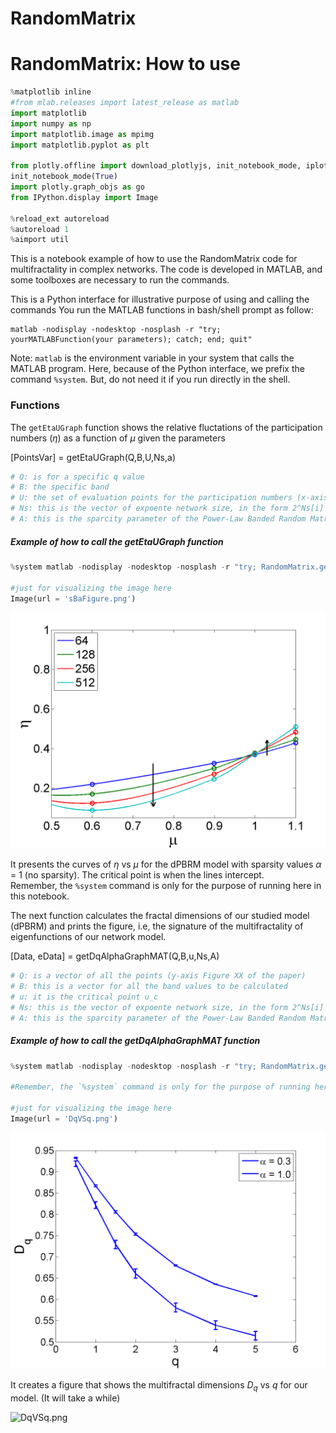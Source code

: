 # RandomMatrix

# RandomMatrix: How to use


```python
%matplotlib inline
#from mlab.releases import latest_release as matlab
import matplotlib
import numpy as np
import matplotlib.image as mpimg
import matplotlib.pyplot as plt

from plotly.offline import download_plotlyjs, init_notebook_mode, iplot
init_notebook_mode(True)
import plotly.graph_objs as go
from IPython.display import Image

%reload_ext autoreload
%autoreload 1
%aimport util

```

This is a notebook example of how to use the RandomMatrix code for multifractality in complex networks. The code is developed in MATLAB, and some toolboxes are necessary to run the commands. 



This is a Python interface for illustrative purpose of using and calling the commands
You run the MATLAB functions in bash/shell prompt as follow:


    matlab -nodisplay -nodesktop -nosplash -r "try; yourMATLABFunction(your parameters); catch; end; quit" 

Note: `matlab` is the environment variable in your system that calls the MATLAB program. Here, because of the Python interface, we prefix the command `%system`. But, do not need it if you run directly in the shell.



### Functions

The `getEtaUGraph` function shows the relative fluctations of the participation numbers ($\eta$) as a function of $\mu$ given the parameters

[PointsVar] = getEtaUGraph(Q,B,U,Ns,a)



```python
# Q: is for a specific q value
# B: the specific band
# U: the set of evaluation points for the participation numbers (x-axis)
# Ns: this is the vector of expoente network size, in the form 2^Ns[i]
# A: this is the sparcity parameter of the Power-Law Banded Random Matrix (PBRM) model.
```

##### Example of how to call the getEtaUGraph function


```python
%system matlab -nodisplay -nodesktop -nosplash -r "try; RandomMatrix.getEtaUGraph([2],[1],[0.6, 0.9, 1.0, 1.1],[6,7,8,9],1.0); catch; end; quit"

#just for visualizing the image here
Image(url = 'sBaFigure.png')


```




<img src="sBaFigure.png"/>



It presents the curves of $\eta$ vs $\mu$ for the dPBRM model with sparsity values $\alpha$ = 1 (no sparsity). 
The critical point is when the lines intercept.  
Remember, the `%system` command is only for the purpose of running here in this notebook.


The next function calculates the fractal dimensions of our studied model (dPBRM) and prints the figure, i.e, the signature of the multifractality of eigenfunctions of our network model.



[Data, eData] = getDqAlphaGraphMAT(Q,B,u,Ns,A)


```python
# Q: is a vector of all the points (y-axis Figure XX of the paper)
# B: this is a vector for all the band values to be calculated
# u: it is the critical point u_c
# Ns: this is the vector of expoente network size, in the form 2^Ns[i]
# A: this is the sparcity parameter of the Power-Law Banded Random Matrix (PBRM) model.
```

##### Example of how to call the getDqAlphaGraphMAT function


```python
%system matlab -nodisplay -nodesktop -nosplash -r "try; RandomMatrix.getDqAlphaGraphMAT([0.5,1,1.5,2,3,4,5],[1],1,[6,7,8,9],[0.3,1.0]); catch; end; quit"

#Remember, the `%system` command is only for the purpose of running here in this notebook.

#just for visualizing the image here
Image(url = 'DqVSq.png')


```




<img src="DqVSq.png"/>



It creates a figure that shows the multifractal dimensions $D_q$ vs $q$ for our model. (It will take a while)

![DqVSq.png](attachment:DqVSq.png)

